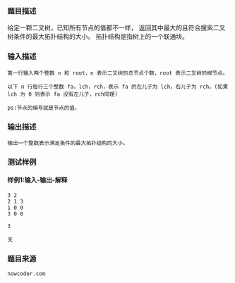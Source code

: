 ### 题目描述

给定一颗二叉树，已知所有节点的值都不一样， 返回其中最大的且符合搜索二叉树条件的最大拓扑结构的大小。
拓扑结构是指树上的一个联通块。


### 输入描述

```
第一行输入两个整数 n 和 root，n 表示二叉树的总节点个数，root 表示二叉树的根节点。

以下 n 行每行三个整数 fa，lch，rch，表示 fa 的左儿子为 lch，右儿子为 rch。(如果 lch 为 0 则表示 fa 没有左儿子，rch同理)

ps:节点的编号就是节点的值。
```
### 输出描述

```
输出一个整数表示满足条件的最大拓扑结构的大小。
```

### 测试样例
#### 样例1:输入-输出-解释

```
3 2
2 1 3
1 0 0
3 0 0
```
```
3
```
```
无
```

### 题目来源  
`nowcoder.com`